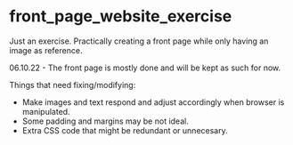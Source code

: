 # front_page_website_exercise

Just an exercise. Practically creating a front page while only having an image as reference.

06.10.22 - The front page is mostly done and will be kept as such for now.

Things that need fixing/modifying:
- Make images and text respond and adjust accordingly when browser is manipulated.
- Some padding and margins may be not ideal.
- Extra CSS code that might be redundant or unnecesary.
